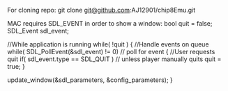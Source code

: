 For cloning repo: 
    git clone git@github.com:AJ12901/chip8Emu.git

MAC requires SDL_EVENT in order to show a window:
bool quit = false;
SDL_Event sdl_event;

//While application is running
while( !quit )
{
//Handle events on queue
while( SDL_PollEvent(&sdl_event) != 0) // poll for event
{
    //User requests quit
    if( sdl_event.type == SDL_QUIT ) // unless player manually quits
    quit = true;
}

update_window(&sdl_parameters, &config_parameters); 
}
